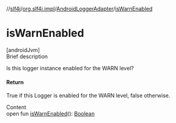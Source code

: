 //[slf4j](../../index.md)/[org.slf4j.impl](../index.md)/[AndroidLoggerAdapter](index.md)/[isWarnEnabled](is-warn-enabled.md)



# isWarnEnabled  
[androidJvm]  
Brief description  


Is this logger instance enabled for the WARN level?



#### Return  


True if this Logger is enabled for the WARN level, false otherwise.

  
Content  
open fun [isWarnEnabled](is-warn-enabled.md)(): [Boolean](https://kotlinlang.org/api/latest/jvm/stdlib/kotlin/-boolean/index.html)  



